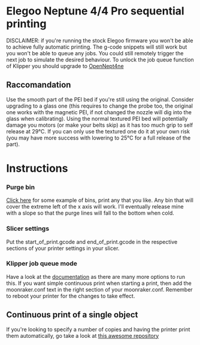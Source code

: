 # Elegoo Neptune 4/4 Pro sequential printing
DISCLAIMER: if you're running the stock Elegoo firmware you won't be able to achieve fully automatic printing. The g-code snippets will still work but you won't be able to queue any jobs. You could still remotely trigger the next job to simulate the desired behaviour.
To unlock the job queue function of Klipper you should upgrade to [OpenNept4ne](https://github.com/OpenNeptune3D/OpenNept4une)

## Raccomandation
Use the smooth part of the PEI bed if you're still using the original. Consider upgrading to a glass one (this requires to change the probe too, the original one works with the magnetic PEI, if not changed the nozzle will dig into the glass when calibrating). Using the normal textured PEI bed will potentially damage you motors (or make your belts skip) as it has too much grip to self release at 29°C. If you can only use the textured one do it at your own risk (you may have more success with lowering to 25°C for a full release of the part).

# Instructions
### Purge bin
[Click here](https://thangs.com/search/neptune%20bin?scope=all) for some example of bins, print any that you like. Any bin that will cover the extreme left of the x axis will work. I'll eventually release mine with a slope so that the purge lines will fall to the bottom when cold.
### Slicer settings
Put the start_of_print.gcode and end_of_print.gcode in the respective sections of your printer settings in your slicer.
### Klipper job queue mode
Have a look at the [documentation](https://moonraker.readthedocs.io/en/latest/configuration/#job_queue) as there are many more options to run this. If you want simple continuous print when starting a print, then add the moonraker.conf text in the right section of your moonraker.conf. Remember to reboot your printer for the changes to take effect.
## Continuous print of a single object
If you're looking to specify a number of copies and having the printer print them automatically, go take a look at [this awesome repository](https://github.com/hessfab/continuous-prints-klipper)
